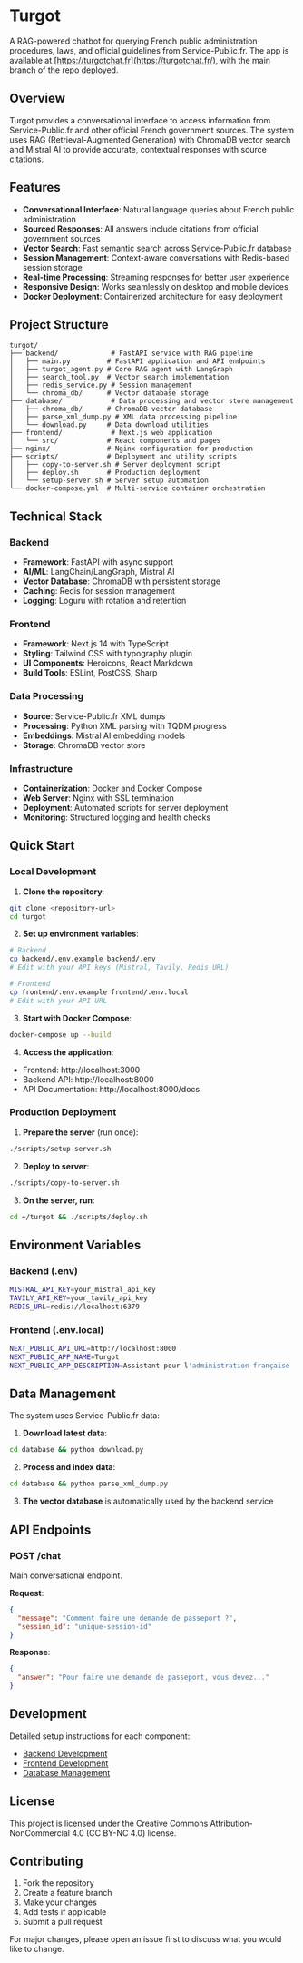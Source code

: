 # Turgot

A RAG-powered chatbot for querying French public administration procedures, laws, and official guidelines from Service-Public.fr.
The app is available at [https://turgotchat.fr](https://turgotchat.fr/), with the main branch of the repo deployed.

## Overview

Turgot provides a conversational interface to access information from Service-Public.fr and other official French government sources. The system uses RAG (Retrieval-Augmented Generation) with ChromaDB vector search and Mistral AI to provide accurate, contextual responses with source citations.

## Features

- **Conversational Interface**: Natural language queries about French public administration
- **Sourced Responses**: All answers include citations from official government sources
- **Vector Search**: Fast semantic search across Service-Public.fr database
- **Session Management**: Context-aware conversations with Redis-based session storage
- **Real-time Processing**: Streaming responses for better user experience
- **Responsive Design**: Works seamlessly on desktop and mobile devices
- **Docker Deployment**: Containerized architecture for easy deployment

## Project Structure

```
turgot/
├── backend/             # FastAPI service with RAG pipeline
│   ├── main.py         # FastAPI application and API endpoints
│   ├── turgot_agent.py # Core RAG agent with LangGraph
│   ├── search_tool.py  # Vector search implementation
│   ├── redis_service.py # Session management
│   └── chroma_db/      # Vector database storage
├── database/            # Data processing and vector store management
│   ├── chroma_db/      # ChromaDB vector database
│   ├── parse_xml_dump.py # XML data processing pipeline
│   └── download.py     # Data download utilities
├── frontend/            # Next.js web application
│   └── src/            # React components and pages
├── nginx/              # Nginx configuration for production
├── scripts/            # Deployment and utility scripts
│   ├── copy-to-server.sh # Server deployment script
│   ├── deploy.sh       # Production deployment
│   └── setup-server.sh # Server setup automation
└── docker-compose.yml  # Multi-service container orchestration
```

## Technical Stack

### Backend

- **Framework**: FastAPI with async support
- **AI/ML**: LangChain/LangGraph, Mistral AI
- **Vector Database**: ChromaDB with persistent storage
- **Caching**: Redis for session management
- **Logging**: Loguru with rotation and retention

### Frontend

- **Framework**: Next.js 14 with TypeScript
- **Styling**: Tailwind CSS with typography plugin
- **UI Components**: Heroicons, React Markdown
- **Build Tools**: ESLint, PostCSS, Sharp

### Data Processing

- **Source**: Service-Public.fr XML dumps
- **Processing**: Python XML parsing with TQDM progress
- **Embeddings**: Mistral AI embedding models
- **Storage**: ChromaDB vector store

### Infrastructure

- **Containerization**: Docker and Docker Compose
- **Web Server**: Nginx with SSL termination
- **Deployment**: Automated scripts for server deployment
- **Monitoring**: Structured logging and health checks

## Quick Start

### Local Development

1. **Clone the repository**:

```bash
git clone <repository-url>
cd turgot
```

2. **Set up environment variables**:

```bash
# Backend
cp backend/.env.example backend/.env
# Edit with your API keys (Mistral, Tavily, Redis URL)

# Frontend
cp frontend/.env.example frontend/.env.local
# Edit with your API URL
```

3. **Start with Docker Compose**:

```bash
docker-compose up --build
```

4. **Access the application**:

- Frontend: http://localhost:3000
- Backend API: http://localhost:8000
- API Documentation: http://localhost:8000/docs

### Production Deployment

1. **Prepare the server** (run once):

```bash
./scripts/setup-server.sh
```

2. **Deploy to server**:

```bash
./scripts/copy-to-server.sh
```

3. **On the server, run**:

```bash
cd ~/turgot && ./scripts/deploy.sh
```

## Environment Variables

### Backend (.env)

```bash
MISTRAL_API_KEY=your_mistral_api_key
TAVILY_API_KEY=your_tavily_api_key
REDIS_URL=redis://localhost:6379
```

### Frontend (.env.local)

```bash
NEXT_PUBLIC_API_URL=http://localhost:8000
NEXT_PUBLIC_APP_NAME=Turgot
NEXT_PUBLIC_APP_DESCRIPTION=Assistant pour l'administration française
```

## Data Management

The system uses Service-Public.fr data:

1. **Download latest data**:

```bash
cd database && python download.py
```

2. **Process and index data**:

```bash
cd database && python parse_xml_dump.py
```

3. **The vector database** is automatically used by the backend service

## API Endpoints

### POST /chat

Main conversational endpoint.

**Request**:

```json
{
  "message": "Comment faire une demande de passeport ?",
  "session_id": "unique-session-id"
}
```

**Response**:

```json
{
  "answer": "Pour faire une demande de passeport, vous devez..."
}
```

## Development

Detailed setup instructions for each component:

- [Backend Development](backend/README.md)
- [Frontend Development](frontend/README.md)
- [Database Management](database/README.md)

## License

This project is licensed under the Creative Commons Attribution-NonCommercial 4.0 (CC BY-NC 4.0) license.

## Contributing

1. Fork the repository
2. Create a feature branch
3. Make your changes
4. Add tests if applicable
5. Submit a pull request

For major changes, please open an issue first to discuss what you would like to change.
